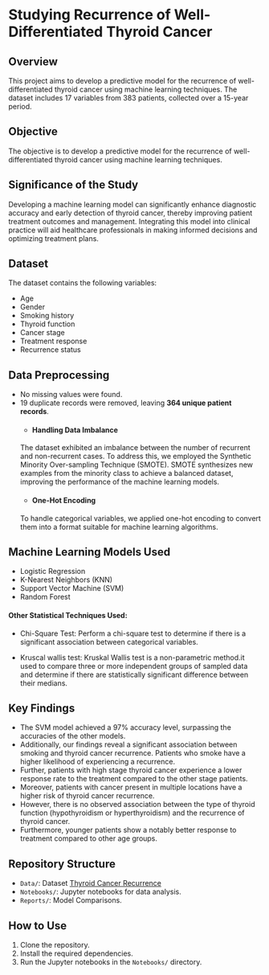# Studying Recurrence of Well-Differentiated Thyroid Cancer

## Overview
This project aims to develop a predictive model for the recurrence of well-differentiated thyroid cancer using machine learning techniques. The dataset includes 17 variables from 383 patients, collected over a 15-year period.

## Objective
The objective is to develop a predictive model for the recurrence of well-differentiated thyroid 
cancer using machine learning techniques.

## Significance of the Study
Developing a machine learning model can significantly enhance diagnostic accuracy and early 
detection of thyroid cancer, thereby improving patient treatment outcomes and management. 
Integrating this model into clinical practice will aid healthcare professionals in making informed 
decisions and optimizing treatment plans.

## Dataset
The dataset contains the following variables:
- Age
- Gender
- Smoking history
- Thyroid function
- Cancer stage
- Treatment response
- Recurrence status
  
## Data Preprocessing
- No missing values were found.
- 19 duplicate records were removed, leaving **364 unique patient records**.
  - #### Handling Data Imbalance
  The dataset exhibited an imbalance between the number of recurrent and non-recurrent cases. 
  To address this, we employed the Synthetic Minority Over-sampling Technique (SMOTE). SMOTE synthesizes new examples from the minority class to 
  achieve a balanced dataset, improving the performance of the machine learning models.
  - #### One-Hot Encoding
   To handle categorical variables, we applied one-hot encoding to convert them into a format suitable for machine learning algorithms.
## Machine Learning Models Used
- Logistic Regression
- K-Nearest Neighbors (KNN)
- Support Vector Machine (SVM)
- Random Forest


#### Other Statistical Techniques Used: 
   - Chi-Square Test: Perform a chi-square test to determine if there is a significant 
    association between categorical variables.
    
   - Kruscal wallis test: Kruskal Wallis test is a non-parametric method.it used to compare three or more independent 
      groups of sampled data and determine if there are statistically significant difference between 
       their medians. 

## Key Findings
- The SVM model achieved a 97% accuracy level, surpassing the accuracies of the other 
models.
- Additionally, our findings reveal a significant association between smoking and thyroid 
cancer recurrence. Patients who smoke have a higher likelihood of experiencing a 
recurrence.
- Further, patients with high stage thyroid cancer experience a lower response rate to the 
treatment compared to the other stage patients. 
- Moreover, patients with cancer present in multiple locations have a higher risk of thyroid 
cancer recurrence.
- However, there is no observed association between the type of thyroid function 
(hypothyroidism or hyperthyroidism) and the recurrence of thyroid cancer.
- Furthermore, younger patients show a notably better response to treatment compared to 
other age groups.


## Repository Structure
- `Data/`: Dataset [Thyroid Cancer Recurrence](https://www.kaggle.com/datasets/jainaru/thyroid-disease-data)
- `Notebooks/`: Jupyter notebooks for data analysis.
- `Reports/`: Model Comparisons.

## How to Use
1. Clone the repository.
2. Install the required dependencies.
3. Run the Jupyter notebooks in the `Notebooks/` directory.
